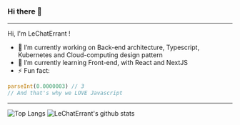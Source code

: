 ### Hi there 👋
---

Hi, I'm LeChatErrant !

- 🔭 I’m currently working on Back-end architecture, Typescript, Kubernetes and Cloud-computing design pattern
- 🌱 I’m currently learning Front-end, with React and NextJS
- ⚡ Fun fact: 
```javascript
parseInt(0.0000003) // 3
// And that's why we LOVE Javascript
```

---
![Top Langs](https://github-readme-stats.vercel.app/api/top-langs/?username=LeChatErrant&theme=dracula&count_private=true)
![LeChatErrant's github stats](https://github-readme-stats.vercel.app/api?username=LeChatErrant&show_icons=true&count_private=true&line_height=40&theme=dracula)


<!--
**LeChatErrant/LeChatErrant** is a ✨ _special_ ✨ repository because its `README.md` (this file) appears on your GitHub profile.


Here are some ideas to get you started:

- 🔭 I’m currently working on ...
- 🌱 I’m currently learning ...
- 👯 I’m looking to collaborate on ...
- 🤔 I’m looking for help with ...
- 💬 Ask me about ...
- 📫 How to reach me: ...
- 😄 Pronouns: ...
- ⚡ Fun fact: ...
-->

